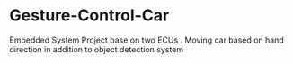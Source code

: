 # Gesture-Control-Car
Embedded System Project base on two ECUs .
Moving car based on hand direction 
in addition to object detection system
